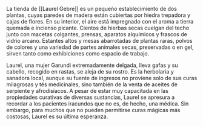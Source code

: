 La tienda de [[Laurel Gebre]] es un pequeño establecimiento de dos plantas, cuyas paredes de madera están cubiertas por hiedra trepadora y cajas de flores. En su interior, el aire está impregnado con el aroma a tierra quemada e incienso picante. Cientos de hierbas secas cuelgan del techo junto con macetas colgantes, prensas, aparatos alquímicos y frascos de vidrio arcano. Estantes altos y mesas abarrotadas de plantas raras, polvos de colores y una variedad de partes animales secas, preservadas o en gel, sirven tanto como exhibiciones como espacio de trabajo.

Laurel, una mujer Garundi extremadamente delgada, lleva gafas y su cabello, recogido en rastas, se aleja de su rostro. Es la herbolaria y sanadora local, aunque su fuente de ingresos no proviene solo de sus curas milagrosas y tés medicinales, sino también de la venta de aceites de serpiente y afrodisíacos. A pesar de estar muy capacitada en las propiedades curativas de diversas sustancias, Laurel se apresura a recordar a los pacientes iracundos que no es, de hecho, una médica. Sin embargo, para muchos que no pueden permitirse curas mágicas más costosas, Laurel es su última esperanza.